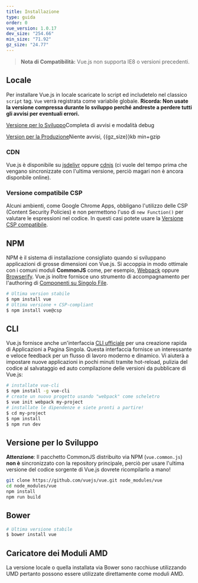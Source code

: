 ```yaml
---
title: Installazione
type: guida
order: 0
vue_version: 1.0.17
dev_size: "254.66"
min_size: "71.92"
gz_size: "24.77"
---
```


> **Nota di Compatibilità:** Vue.js non supporta IE8 o versioni precedenti.

## Locale

Per installare Vue.js in locale scaricate lo script ed includetelo nel classico `script` tag. `Vue` verrà registrata come variabile globale.
**Ricorda: Non usate la versione compressa durante lo sviluppo perché andreste a perdere tutti gli avvisi per eventuali errori.**

<div id="downloads">
<a class="button" href="/js/vue.js" download>Versione per lo Sviluppo</a><span class="light info">Completa di avvisi e modalità debug</span>

<a class="button" href="/js/vue.min.js" download>Version per la Produzione</a><span class="light info">Niente avvisi, {{gz_size}}kb min+gzip</span>
</div>

### CDN

Vue.js è disponibile su [jsdelivr](//cdn.jsdelivr.net/vue/{{vue_version}}/vue.min.js) oppure [cdnjs](//cdnjs.cloudflare.com/ajax/libs/vue/{{vue_version}}/vue.min.js) (ci vuole del tempo prima che vengano sincronizzate con l'ultima versione, perciò magari non è ancora disponbile online).

### Versione compatibile CSP

Alcuni ambienti, come Google Chrome Apps, obbligano l'utilizzo delle CSP (Content Security Policies) e non permettono l'uso di `new Function()` per valutare le espressioni nel codice.
In questi casi potete usare la [Versione CSP compatibile](https://github.com/vuejs/vue/tree/csp/dist).

## NPM

NPM è il sistema di installazione consigliato quando si sviluppano applicazioni di grosse dimensioni con Vue.js.
Si accoppia in modo ottimale con i comuni moduli **CommonJS** come, per esempio, [Webpack](http://webpack.github.io/) oppure [Browserify](http://browserify.org/). Vue.js inoltre fornisce uno strumento di accompagnamento per l'authoring di [Componenti su Singolo File](application.html#Single_File_Components).

``` bash
# Ultima version stabile
$ npm install vue
# Ultima versione + CSP-compliant
$ npm install vue@csp
```

## CLI

Vue.js fornisce anche un'interfaccia [CLI ufficiale](https://github.com/vuejs/vue-cli) per una creazione rapida di Applicazioni a Pagina Singola. Questa interfaccia fornisce un interessante e veloce feedback per un flusso di lavoro moderno e dinamico. Vi aiuterà a impostare nuove applicazioni in pochi minuti tramite hot-reload, pulizia del codice al salvataggio ed auto compilazione delle versioni da pubblicare di Vue.js:

``` bash
# installate vue-cli
$ npm install -g vue-cli
# create un nuovo progetto usando "webpack" come scheletro
$ vue init webpack my-project
# installate le dipendenze e siete pronti a partire!
$ cd my-project
$ npm install
$ npm run dev
```

## Versione per lo Sviluppo

**Attenzione**: Il pacchetto CommonJS distribuito via NPM (`vue.common.js`) **non è** sincronizzato con la repository principale, perciò per usare l'ultima versione del codice sorgente di Vue.js dovrete ricompilarlo a mano!

``` bash
git clone https://github.com/vuejs/vue.git node_modules/vue
cd node_modules/vue
npm install
npm run build
```

## Bower

``` bash
# Ultima versione stabile
$ bower install vue
```

## Caricatore dei Moduli AMD

La versione locale o quella installata via Bower sono racchiuse utilizzando UMD pertanto possono essere utilizzate direttamente come moduli AMD.
